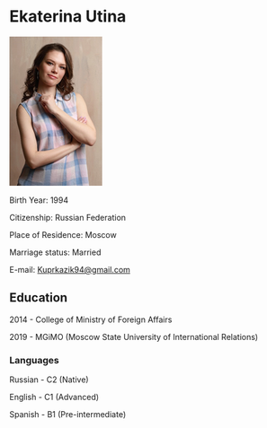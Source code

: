 # Ekaterina Utina

![alt text](image.png)

Birth Year:	1994

Citizenship:	Russian Federation

Place of Residence: Moscow

Marriage status: Married

E-mail:	Kuprkazik94@gmail.com

## Education

2014 - College of Ministry of Foreign Affairs

2019 - MGiMO (Moscow State University of International Relations)

### Languages

Russian - C2 (Native)

English - C1 (Advanced)

Spanish - B1 (Pre-intermediate)

